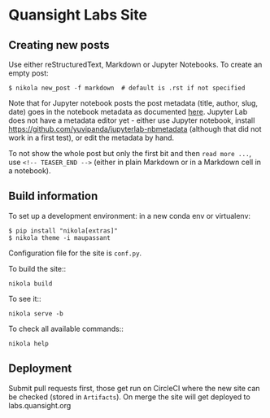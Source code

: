 # Quansight Labs Site

## Creating new posts

Use either reStructuredText, Markdown or Jupyter Notebooks. To create an empty post:
```
$ nikola new_post -f markdown  # default is .rst if not specified
```

Note that for Jupyter notebook posts the post metadata (title, author, slug, date) goes in the notebook metadata as documented [here](https://getnikola.com/handbook.html#jupyter-notebook-metadata). Jupyter Lab does not have a metadata editor yet - either use Jupyter notebook, install https://github.com/yuvipanda/jupyterlab-nbmetadata (although that did not work in a first test), or edit the metadata by hand.

To not show the whole post but only the first bit and then `read more ...`, use `<!-- TEASER_END -->` (either in plain Markdown or in a Markdown cell in a notebook).

## Build information

To set up a development environment: in a new conda env or virtualenv:
```
$ pip install "nikola[extras]"
$ nikola theme -i maupassant
```

Configuration file for the site is ``conf.py``.

To build the site::

    nikola build

To see it::

    nikola serve -b

To check all available commands::

    nikola help

## Deployment

Submit pull requests first, those get run on CircleCI where the new site can be checked (stored in `Artifacts`). On merge the site will get deployed to labs.quansight.org